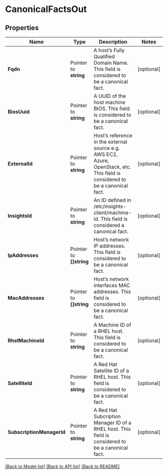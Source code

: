 # CanonicalFactsOut

## Properties

Name | Type | Description | Notes
------------ | ------------- | ------------- | -------------
**Fqdn** | Pointer to **string** | A host’s Fully Qualified Domain Name.  This field is considered to be a canonical fact. | [optional] 
**BiosUuid** | Pointer to **string** | A UUID of the host machine BIOS.  This field is considered to be a canonical fact. | [optional] 
**ExternalId** | Pointer to **string** | Host’s reference in the external source e.g. AWS EC2, Azure, OpenStack, etc. This field is considered to be a canonical fact. | [optional] 
**InsightsId** | Pointer to **string** | An ID defined in /etc/insights-client/machine-id. This field is considered a canonical fact. | [optional] 
**IpAddresses** | Pointer to **[]string** | Host’s network IP addresses.  This field is considered to be a canonical fact. | [optional] 
**MacAddresses** | Pointer to **[]string** | Host’s network interfaces MAC addresses.  This field is considered to be a canonical fact. | [optional] 
**RhelMachineId** | Pointer to **string** | A Machine ID of a RHEL host.  This field is considered to be a canonical fact. | [optional] 
**SatelliteId** | Pointer to **string** | A Red Hat Satellite ID of a RHEL host.  This field is considered to be a canonical fact. | [optional] 
**SubscriptionManagerId** | Pointer to **string** | A Red Hat Subcription Manager ID of a RHEL host.  This field is considered to be a canonical fact. | [optional] 

[[Back to Model list]](../README.md#documentation-for-models) [[Back to API list]](../README.md#documentation-for-api-endpoints) [[Back to README]](../README.md)


